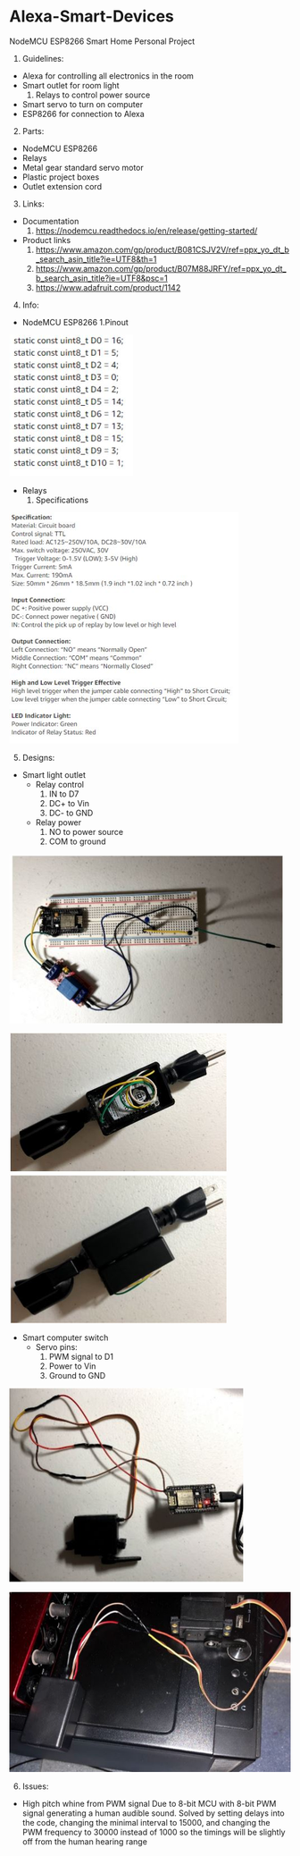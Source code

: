# Alexa-Smart-Devices

NodeMCU ESP8266 Smart Home Personal Project

1. Guidelines:
  - Alexa for controlling all electronics in the room
  - Smart outlet for room light
      1. Relays to control power source
  - Smart servo to turn on computer
  - ESP8266 for connection to Alexa

2. Parts:
  - NodeMCU ESP8266
  - Relays 
  - Metal gear standard servo motor
  - Plastic project boxes
  - Outlet extension cord

3. Links:
  - Documentation
      1. https://nodemcu.readthedocs.io/en/release/getting-started/ 
  - Product links
      1. https://www.amazon.com/gp/product/B081CSJV2V/ref=ppx_yo_dt_b_search_asin_title?ie=UTF8&th=1 
      2. https://www.amazon.com/gp/product/B07M88JRFY/ref=ppx_yo_dt_b_search_asin_title?ie=UTF8&psc=1 
      3. https://www.adafruit.com/product/1142 

4. Info: 
  - NodeMCU ESP8266
      1.Pinout 

![](images/1.JPG)

  - Relays 
      1. Specifications 

![](images/2.JPG)

5. Designs:
  - Smart light outlet
      - Relay control
        1. IN to D7
        2. DC+ to Vin
        3. DC- to GND
      - Relay power
        1. NO to power source
        2. COM to ground

![](images/3.JPG)

![](images/4.JPG)

  - Smart computer switch
    - Servo pins:
      1. PWM signal to D1
      2. Power to Vin
      3. Ground to GND

![](images/5.JPG)

![](images/6.JPG)

6. Issues: 
  - High pitch whine from PWM signal Due to 8-bit MCU with 8-bit PWM signal generating a human audible sound. Solved by setting delays into the code, changing the minimal interval to 15000, and changing the PWM frequency to 30000 instead of 1000 so the timings will be slightly off from the human hearing range
